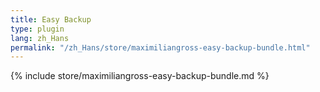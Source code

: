 ```yaml
---
title: Easy Backup
type: plugin
lang: zh_Hans
permalink: "/zh_Hans/store/maximiliangross-easy-backup-bundle.html"
---
```


{% include store/maximiliangross-easy-backup-bundle.md %}
